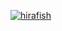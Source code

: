<p align="left">
  <a href="https://github.com/hirafsih/hirafish/">
    <img src="https://komarev.com/ghpvc/?username=hirafish" alt="hirafish" />
  </a>

